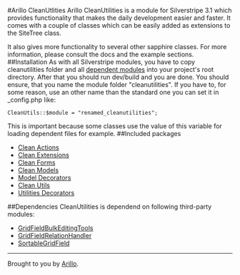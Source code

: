 #Arillo CleanUtlities
Arillo CleanUtilities is a module for Silverstripe 3.1 which provides functionality that makes the daily development easier and faster. It comes with a couple of classes which can be easily added as extensions to the SiteTree class.

It also gives more functionality to several other sapphire classes. For more information, please consult the docs and the example sections.
##Installation
As with all Silverstripe modules, you have to copy cleanutilities folder and all [dependent modules](#Dependencies) into your project's root directory. After that you should run dev/build and you are done. You should ensure, that you name the module folder "cleanutilities". If you have to, for some reason, use an other name than the standard one you can set it in _config.php like:

	CleanUtils::$module = "renamed_cleanutilities";
	
This is important because some classes use the value of this variable for loading dependent files for example.
##Included packages
* [Clean Actions](Clean_Actions.md)
* [Clean Extensions](Clean_Extensions.md)
* [Clean Forms](Clean_Forms.md)
* [Clean Models](Clean_Models.md)
* [Model Decorators](Model_Decorators.md)
* [Clean Utils](Clean_Utils.md)
* [Utilities Decorators](Utilities_Decorators.md)


##Dependencies
CleanUtilities is dependend on following third-party modules:

* [GridFieldBulkEditingTools](https://github.com/colymba/GridFieldBulkEditingTools)
* [GridFieldRelationHandler](https://github.com/simonwelsh/silverstripe-GridFieldRelationHandler)
* [SortableGridField](https://github.com/UndefinedOffset/SortableGridField)

---
Brought to you by [Arillo](http://arillo.net).